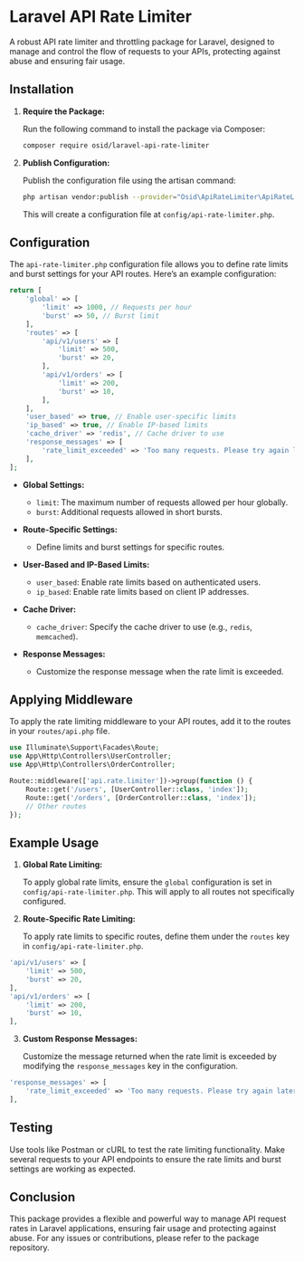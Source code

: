# Laravel API Rate Limiter

A robust API rate limiter and throttling package for Laravel, designed to manage and control the flow of requests to your APIs, protecting against abuse and ensuring fair usage.

## Installation

1. **Require the Package:**

   Run the following command to install the package via Composer:

   ```bash
   composer require osid/laravel-api-rate-limiter
   ```

2. **Publish Configuration:**

   Publish the configuration file using the artisan command:

   ```bash
   php artisan vendor:publish --provider="Osid\ApiRateLimiter\ApiRateLimiterServiceProvider" --tag=config
   ```

   This will create a configuration file at `config/api-rate-limiter.php`.

## Configuration

The `api-rate-limiter.php` configuration file allows you to define rate limits and burst settings for your API routes. Here’s an example configuration:

```php
return [
    'global' => [
        'limit' => 1000, // Requests per hour
        'burst' => 50, // Burst limit
    ],
    'routes' => [
        'api/v1/users' => [
            'limit' => 500,
            'burst' => 20,
        ],
        'api/v1/orders' => [
            'limit' => 200,
            'burst' => 10,
        ],
    ],
    'user_based' => true, // Enable user-specific limits
    'ip_based' => true, // Enable IP-based limits
    'cache_driver' => 'redis', // Cache driver to use
    'response_messages' => [
        'rate_limit_exceeded' => 'Too many requests. Please try again later.',
    ],
];
```

- **Global Settings:**
  - `limit`: The maximum number of requests allowed per hour globally.
  - `burst`: Additional requests allowed in short bursts.

- **Route-Specific Settings:**
  - Define limits and burst settings for specific routes.

- **User-Based and IP-Based Limits:**
  - `user_based`: Enable rate limits based on authenticated users.
  - `ip_based`: Enable rate limits based on client IP addresses.

- **Cache Driver:**
  - `cache_driver`: Specify the cache driver to use (e.g., `redis`, `memcached`).

- **Response Messages:**
  - Customize the response message when the rate limit is exceeded.

## Applying Middleware

To apply the rate limiting middleware to your API routes, add it to the routes in your `routes/api.php` file.

```php
use Illuminate\Support\Facades\Route;
use App\Http\Controllers\UserController;
use App\Http\Controllers\OrderController;

Route::middleware(['api.rate.limiter'])->group(function () {
    Route::get('/users', [UserController::class, 'index']);
    Route::get('/orders', [OrderController::class, 'index']);
    // Other routes
});
```

## Example Usage

1. **Global Rate Limiting:**

   To apply global rate limits, ensure the `global` configuration is set in `config/api-rate-limiter.php`. This will apply to all routes not specifically configured.

2. **Route-Specific Rate Limiting:**

   To apply rate limits to specific routes, define them under the `routes` key in `config/api-rate-limiter.php`.

```php
'api/v1/users' => [
    'limit' => 500,
    'burst' => 20,
],
'api/v1/orders' => [
    'limit' => 200,
    'burst' => 10,
],
```

3. **Custom Response Messages:**

   Customize the message returned when the rate limit is exceeded by modifying the `response_messages` key in the configuration.

```php
'response_messages' => [
    'rate_limit_exceeded' => 'Too many requests. Please try again later.',
],
```

## Testing

Use tools like Postman or cURL to test the rate limiting functionality. Make several requests to your API endpoints to ensure the rate limits and burst settings are working as expected.

## Conclusion

This package provides a flexible and powerful way to manage API request rates in Laravel applications, ensuring fair usage and protecting against abuse. For any issues or contributions, please refer to the package repository.
